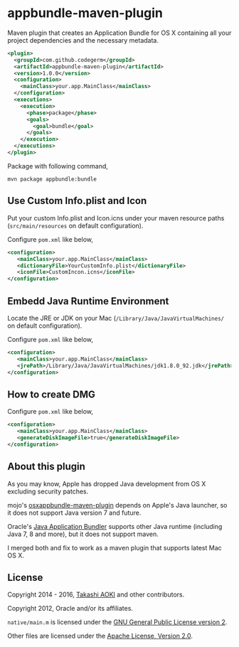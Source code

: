 # appbundle-maven-plugin

Maven plugin that creates an Application Bundle for OS X containing all your project dependencies and the necessary metadata.

```xml
<plugin>
  <groupId>com.github.codegerm</groupId>
  <artifactId>appbundle-maven-plugin</artifactId>
  <version>1.0.0</version>
  <configuration>
    <mainClass>your.app.MainClass</mainClass>
  </configuration>
  <executions>
    <execution>
      <phase>package</phase>
      <goals>
        <goal>bundle</goal>
      </goals>
    </execution>
  </executions>
</plugin>
```

Package with following command,

```shell
mvn package appbundle:bundle
```

## Use Custom Info.plist and Icon

Put your custom Info.plist and Icon.icns under your maven resource paths (`src/main/resources` on default configuration).

Configure `pom.xml` like below,

```xml
<configuration>
   <mainClass>your.app.MainClass</mainClass>
   <dictionaryFile>YourCustomInfo.plist</dictionaryFile>
   <iconFile>CustomIncon.icns</iconFile>
</configuration>
```

## Embedd Java Runtime Environment

Locate the JRE or JDK on your Mac (`/Library/Java/JavaVirtualMachines/` on default configuration).

Configure `pom.xml` like below,

```xml
<configuration>
   <mainClass>your.app.MainClass</mainClass>
   <jrePath>/Library/Java/JavaVirtualMachines/jdk1.8.0_92.jdk</jrePath>
</configuration>
```

## How to create DMG

Configure `pom.xml` like below,

```xml
<configuration>
   <mainClass>your.app.MainClass</mainClass>
   <generateDiskImageFile>true</generateDiskImageFile>
</configuration>
```

## About this plugin

As you may know, Apple has dropped Java development from OS X excluding security patches.

mojo's [osxappbundle-maven-plugin](http://mojo.codehaus.org/osxappbundle-maven-plugin/) depends on Apple's Java launcher, so it does not support Java version 7 and future.

Oracle's [Java Application Bundler](https://java.net/projects/appbundler) supports other Java runtime (including Java 7, 8 and more), but it does not support maven.

I merged both and fix to work as a maven plugin that supports latest Mac OS X.

## License

Copyright 2014 - 2016, [Takashi AOKI][tak.sh] and other contributors.

Copyright 2012, Oracle and/or its affiliates.

`native/main.m` is licensed under the [GNU General Public License version 2][gnu-general-public-license-2.0].

Other files are licensed under the [Apache License, Version 2.0][apache-license-2.0].

[tak.sh]: https://tak.sh
[gnu-general-public-license-2.0]: http://www.gnu.org/licenses/gpl-2.0.html
[apache-license-2.0]: http://www.apache.org/licenses/LICENSE-2.0.html
